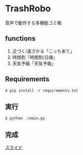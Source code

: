 # TrashRobo

音声で動作する多機能ゴミ箱

## functions

1. 近づく/遠ざかる「こっち来て」
2. 時間割「時間割/日課」
3. 天気予報「天気予報」

## Requirements

```shell
$ pip install -r requirements.txt
```

## 実行

```shell
$ python .\main.py
```

## 完成

[スライド](done_slide_pdf.pdf)
